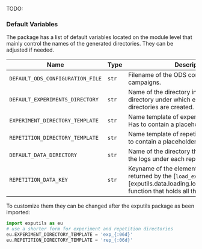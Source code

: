 TODO:

### Default Variables
The package has a list of default variables located on the module level that mainly control the names of the generated 
directories. They can be adjusted if needed.

| Name	                            | Type 	  | Description  	                                                                                                                                                             | Default  	                           |
|----------------------------------|---------|----------------------------------------------------------------------------------------------------------------------------------------------------------------------------|--------------------------------------|
| `DEFAULT_ODS_CONFIGURATION_FILE` | `str`   | Filename of the ODS configuration file for campaigns.                                                                                                                      | `'experiment_configurations.ods'`  |
| `DEFAULT_EXPERIMENTS_DIRECTORY`  | `str`	  | Name of the directory in the campaign directory under which experiment directories are created. 	                                                                          | `'experiments'`	                                    |
| `EXPERIMENT_DIRECTORY_TEMPLATE`  | `str`	  | Name template of experiment directories. Has to contain a placeholder for the ID. 	                                                                                        | `'experiment_{:06d}'`	                                    |
| `REPETITION_DIRECTORY_TEMPLATE`  | `str`   | Name template of repetition directories. Has to contain a placeholder for the ID.	                                                                                         | `'repetition_{:06d}'`	                                    |
| `DEFAULT_DATA_DIRECTORY`         | `str`	  | Name of the directory that is used to store the logs under each repetition.	                                                                                               | `'data'`	                                    |
| `REPETITION_DATA_KEY`            | `str`	  | Keyname of the element in the `AttrDict` returned by the [`load_experiment_data`][exputils.data.loading.load_experiment_data] function that holds all the repetition data. 	 | `'repetition_data'`	                                    |

To customize them they can be changed after the exputils package as been imported:
```python
import exputils as eu
# use a shorter form for experiment and repetition directories
eu.EXPERIMENT_DIRECTORY_TEMPLATE = 'exp_{:06d}' 
eu.REPETITION_DIRECTORY_TEMPLATE = 'rep_{:06d}'
```



